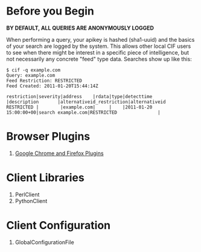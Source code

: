 # Before you Begin #
**BY DEFAULT, ALL QUERIES ARE ANONYMOUSLY LOGGED**

When performing a query, your apikey is hashed (sha1-uuid) and the basics of your search are logged by the system.  This allows other local CIF users to see when there might be interest in a specific piece of intelligence, but not necessarily any concrete "feed" type data. Searches show up like this:
```
$ cif -q example.com
Query: example.com
Feed Restriction: RESTRICTED
Feed Created: 2011-01-20T15:44:14Z

restriction|severity|address    |rdata|type|detecttime            |description       |alternativeid_restriction|alternativeid
RESTRICTED |        |example.com|     |    |2011-01-20 15:00:00+00|search example.com|RESTRICTED               |             
```

# Browser Plugins #
  1. [Google Chrome and Firefox Plugins](BrowserPlugins.md)


# Client Libraries #
  1. PerlClient
  1. PythonClient

# Client Configuration #
  1. GlobalConfigurationFile